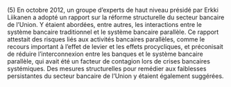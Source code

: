 (5) En octobre 2012, un groupe d’experts de haut niveau présidé par Erkki Liikanen a adopté un rapport sur la réforme structurelle du secteur bancaire de l’Union. Y étaient abordées, entre autres, les interactions entre le système bancaire traditionnel et le système bancaire parallèle. Ce rapport attestait des risques liés aux activités bancaires parallèles, comme le recours important à l’effet de levier et les effets procycliques, et préconisait de réduire l’interconnexion entre les banques et le système bancaire parallèle, qui avait été un facteur de contagion lors de crises bancaires systémiques. Des mesures structurelles pour remédier aux faiblesses persistantes du secteur bancaire de l’Union y étaient également suggérées.